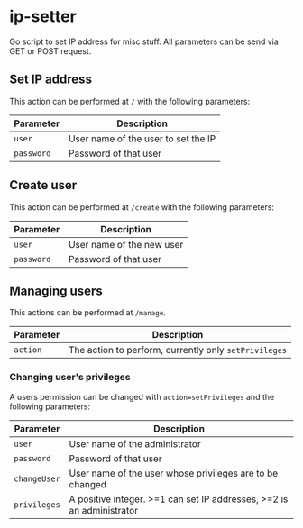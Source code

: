 # ip-setter
Go script to set IP address for misc stuff. All parameters can be send via GET or POST request.

## Set IP address
This action can be performed at `/` with the following parameters:

Parameter | Description
--- | ---
`user` | User name of the user to set the IP
`password` | Password of that user

## Create user
This action can be performed at `/create` with the following parameters:

Parameter | Description
--- | ---
`user` | User name of the new user
`password`|Password of that user

## Managing users
This actions can be performed at `/manage`.

Parameter|Description
--- | ---
`action`|The action to perform, currently only `setPrivileges`

### Changing user's privileges
A users permission can be changed with `action=setPrivileges` and the following parameters:

Parameter|Description
--- | ---
`user`|User name of the administrator
`password`|Password of that user
`changeUser`|User name of the user whose privileges are to be changed
`privileges`|A positive integer. >=1 can set IP addresses, >=2 is an administrator
